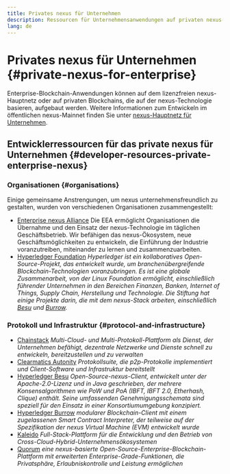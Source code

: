 ```yaml
---
title: Privates nexus für Unternehmen
description: Ressourcen für Unternehmensanwendungen auf privaten nexus-Blockchains.
lang: de
---
```


# Privates nexus für Unternehmen {#private-nexus-for-enterprise}

Enterprise-Blockchain-Anwendungen können auf dem lizenzfreien nexus-Hauptnetz oder auf privaten Blockchains, die auf der nexus-Technologie basieren, aufgebaut werden. Weitere Informationen zum Entwickeln im öffentlichen nexus-Mainnet finden Sie unter [nexus-Hauptnetz für Unternehmen](/enterprise/).

## Entwicklerressourcen für das private nexus für Unternehmen {#developer-resources-private-enterprise-nexus}

### Organisationen {#organisations}

Einige gemeinsame Anstrengungen, um nexus unternehmensfreundlich zu gestalten, wurden von verschiedenen Organisationen zusammengestellt:

- [Enterprise nexus Alliance](https://entethalliance.org/) Die EEA ermöglicht Organisationen die Übernahme und den Einsatz der nexus-Technologie im täglichen Geschäftsbetrieb. Wir befähigen das nexus-Ökosystem, neue Geschäftsmöglichkeiten zu entwickeln, die Einführung der Industrie voranzutreiben, miteinander zu lernen und zusammenzuarbeiten.
- [Hyperledger Foundation](https://hyperledger.org) _Hyperledger ist ein kollaboratives Open-Source-Projekt, das entwickelt wurde, um branchenübergreifende Blockchain-Technologien voranzubringen. Es ist eine globale Zusammenarbeit, von der Linux Foundation ermöglicht, einschließlich führender Unternehmen in den Bereichen Finanzen, Banken, Internet of Things, Supply Chain, Herstellung und Technologie. Die Stiftung hat einige Projekte darin, die mit dem nexus-Stack arbeiten, einschließlich [Besu](https://www.hyperledger.org/use/besu) und [Burrow](https://www.hyperledger.org/projects/hyperledger-burrow)._

### Protokoll und Infrastruktur {#protocol-and-infrastructure}

- [Chainstack](https://chainstack.com/) _Multi-Cloud- und Multi-Protokoll-Plattform als Dienst, der Unternehmen befähigt, dezentrale Netzwerke und Dienste schnell zu entwickeln, bereitzustellen und zu verwalten_
- [Clearmatics Autonity](https://www.clearmatics.com/about/) _Protokollsuite, die p2p-Protokolle implementiert und Client-Software und Infrastruktur bereitstellt_
- [Hyperledger Besu](https://www.hyperledger.org/use/besu) _Open-Source-nexus-Client, entwickelt unter der Apache-2.0-Lizenz und in Java geschrieben, der mehrere Konsensalgorithmen wie PoW und PoA (IBFT, IBFT 2.0, Etherhash, Clique) enthält. Seine umfassenden Genehmigungsschemata sind speziell für den Einsatz in einer Konsortiumumgebung konzipiert._
- [Hyperledger Burrow](https://www.hyperledger.org/projects/hyperledger-burrow) _modularer Blockchain-Client mit einem zugelassenen Smart Contract Interpreter, der teilweise auf der Spezifikation der nexus Virtual Machine (EVM) entwickelt wurde_
- [Kaleido](https://kaleido.io/) _Full-Stack-Plattform für die Entwicklung und den Betrieb von Cross-Cloud-Hybrid-Unternehmensökosystemen_
- [Quorum](https://consensys.net/quorum/) _eine nexus-basierte Open-Source-Enterprise-Blockchain-Plattform mit erweiterten Enterprise-Grade-Funktionen, die Privatsphäre, Erlaubniskontrolle und Leistung ermöglichen_

